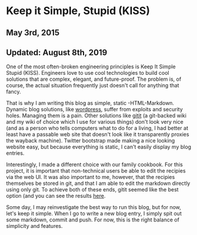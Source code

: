 # Keep it Simple, Stupid (KISS)

## May 3rd, 2015
## Updated: August 8th, 2019

One of the most often-broken engineering principles is Keep It
Simple Stupid (KISS).  Engineers love to use cool technologies to build
cool solutions that are complex, elegant, and future-proof.  The
problem is, of course, the actual situation frequently just doesn't call for anything that fancy.

That is why I am writing this blog as simple, static -HTML-Markdown.  Dynamic
blog solutions, like [wordpress](http://wordpress.com),
suffer from exploits and security holes.  Managing them is a pain.
Other solutions like [gitit](https://github.com/jgm/gitit)
(a git-backed wiki and my wiki of choice which I use for various things) don't
look very nice (and as a person who tells computers what to do for a living, I
had better at least have a passable web site that doesn't look like it
transparently proxies the wayback machine).  Twitter bootstrap made making a
nice looking website easy, but because everything is static, I can't easily
display my blog entries.

Interestingly, I made a different choice with our family cookbook.
For this project, it is important that non-technical users be able to
edit the recipies via the web UI.  It was also important to me,
however, that the recipies themselves be stored in git, and that I am
able to edit the markdown directly using only git.  To achieve both
of these ends, gitit seemed like the best option (and you can see the
results [here](http://cookbook.cmyers.org).

Some day, I may reinvestigate the best way to run this blog, but for
now, let's keep it simple.  When I go to write a new blog entry, I simply spit
out some markdown, commit and push.  For now, this is the right balance of
simplicity and features.
